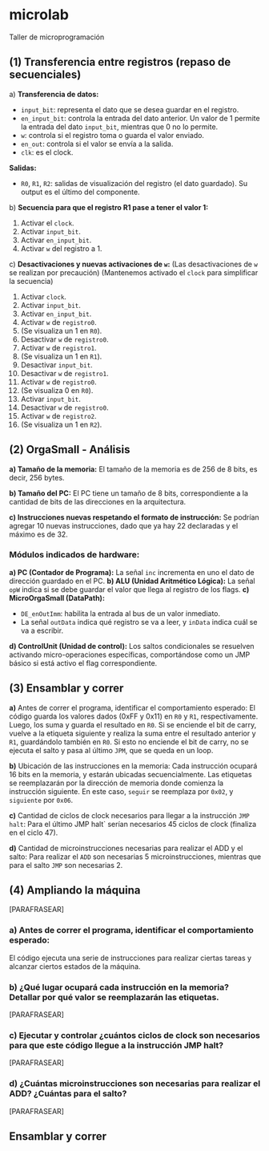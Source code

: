 # microlab
Taller de microprogramación

## (1) Transferencia entre registros (repaso de secuenciales)

a) **Transferencia de datos:**
   - `input_bit`: representa el dato que se desea guardar en el registro.
   - `en_input_bit`: controla la entrada del dato anterior. Un valor de 1 permite la entrada del dato `input_bit`, mientras que 0 no lo permite.
   - `w`: controla si el registro toma o guarda el valor enviado.
   - `en_out`: controla si el valor se envía a la salida.
   - `clk`: es el clock.

   **Salidas:**
   - `R0`, `R1`, `R2`: salidas de visualización del registro (el dato guardado). Su output es el último del componente.

b) **Secuencia para que el registro R1 pase a tener el valor 1:**
   1. Activar el `clock`.
   2. Activar `input_bit`.
   3. Activar `en_input_bit`.
   4. Activar `w` del registro a 1.

c) **Desactivaciones y nuevas activaciones de `w`:**
   (Las desactivaciones de `w` se realizan por precaución)
   (Mantenemos activado el `clock` para simplificar la secuencia)

   1. Activar `clock`.
   2. Activar `input_bit`.
   3. Activar `en_input_bit`.
   4. Activar `w` de `registro0`.
   5. (Se visualiza un 1 en `R0`).
   6. Desactivar `w` de `registro0`.
   7. Activar `w` de `registro1`.
   8. (Se visualiza un 1 en `R1`).
   9. Desactivar `input_bit`.
  10. Desactivar `w` de `registro1`.
  11. Activar `w` de `registro0`.
  12. (Se visualiza 0 en `R0`).
  13. Activar `input_bit`.
  14. Desactivar `w` de `registro0`.
  15. Activar `w` de `registro2`.
  16. (Se visualiza un 1 en `R2`).

## (2) OrgaSmall - Análisis

**a) Tamaño de la memoria:**
   El tamaño de la memoria es de 256 de 8 bits, es decir, 256 bytes.

**b) Tamaño del PC:**
   El PC tiene un tamaño de 8 bits, correspondiente a la cantidad de bits de las direcciones en la arquitectura.

**c) Instrucciones nuevas respetando el formato de instrucción:**
   Se podrían agregar 10 nuevas instrucciones, dado que ya hay 22 declaradas y el máximo es de 32.

### Módulos indicados de hardware:

**a) PC (Contador de Programa):** La señal `inc` incrementa en uno el dato de dirección guardado en el PC.
**b) ALU (Unidad Aritmético Lógica):** La señal `opW` indica si se debe guardar el valor que llega al registro de los flags.
**c) MicroOrgaSmall (DataPath):**
  - `DE_enOutImm`: habilita la entrada al bus de un valor inmediato.
  -  La señal `outData` indica qué registro se va a leer, y `inData` indica cuál se va a escribir.
  
**d) ControlUnit (Unidad de control):** Los saltos condicionales se resuelven activando micro-operaciones específicas, comportándose como un JMP básico si está activo el flag correspondiente.

## (3) Ensamblar y correr

**a)** Antes de correr el programa, identificar el comportamiento esperado:
El código guarda los valores dados (0xFF y 0x11) en `R0` y `R1`, respectivamente. Luego, los suma y guarda el resultado en `R0`. Si se enciende el bit de carry, vuelve a la etiqueta siguiente y realiza la suma entre el resultado anterior y `R1`, guardándolo también en `R0`. Si esto no enciende el bit de carry, no se ejecuta el salto y pasa al último `JPM`, que se queda en un loop.

**b)** Ubicación de las instrucciones en la memoria:
Cada instrucción ocupará 16 bits en la memoria, y estarán ubicadas secuencialmente. Las etiquetas se reemplazarán por la dirección de memoria donde comienza la instrucción siguiente. En este caso, `seguir` se reemplaza por `0x02`, y `siguiente` por `0x06`.

**c)** Cantidad de ciclos de clock necesarios para llegar a la instrucción `JMP halt`:
Para el último JMP halt` serían necesarios 45 ciclos de clock (finaliza en el ciclo 47).

**d)** Cantidad de microinstrucciones necesarias para realizar el ADD y el salto:
Para realizar el `ADD` son necesarias 5 microinstrucciones, mientras que para el salto `JMP` son necesarias 2.

## (4) Ampliando la máquina

[PARAFRASEAR]

### a) Antes de correr el programa, identificar el comportamiento esperado:

El código ejecuta una serie de instrucciones para realizar ciertas tareas y alcanzar ciertos estados de la máquina.

### b) ¿Qué lugar ocupará cada instrucción en la memoria? Detallar por qué valor se reemplazarán las etiquetas.

[PARAFRASEAR]

### c) Ejecutar y controlar ¿cuántos ciclos de clock son necesarios para que este código llegue a la instrucción JMP halt?

[PARAFRASEAR]

### d) ¿Cuántas microinstrucciones son necesarias para realizar el ADD? ¿Cuántas para el salto?

[PARAFRASEAR]

## Ensamblar y correr
